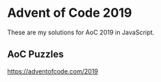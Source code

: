 # Advent of Code 2019

These are my solutions for AoC 2019 in JavaScript.

## AoC Puzzles

https://adventofcode.com/2019
